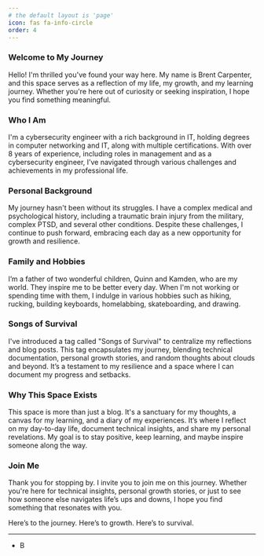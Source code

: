 ```yaml
---
# the default layout is 'page'
icon: fas fa-info-circle
order: 4
---
```


### Welcome to My Journey

Hello! I'm thrilled you've found your way here. My name is Brent Carpenter, and this space serves as a reflection of my life, my growth, and my learning journey. Whether you're here out of curiosity or seeking inspiration, I hope you find something meaningful.

### Who I Am

I'm a cybersecurity engineer with a rich background in IT, holding degrees in computer networking and IT, along with multiple certifications. With over 8 years of experience, including roles in management and as a cybersecurity engineer, I’ve navigated through various challenges and achievements in my professional life.

### Personal Background

My journey hasn't been without its struggles. I have a complex medical and psychological history, including a traumatic brain injury from the military, complex PTSD, and several other conditions. Despite these challenges, I continue to push forward, embracing each day as a new opportunity for growth and resilience.

### Family and Hobbies

I’m a father of two wonderful children, Quinn and Kamden, who are my world. They inspire me to be better every day. When I'm not working or spending time with them, I indulge in various hobbies such as hiking, rucking, building keyboards, homelabbing, skateboarding, and drawing.

### Songs of Survival

I've introduced a tag called "Songs of Survival" to centralize my reflections and blog posts. This tag encapsulates my journey, blending technical documentation, personal growth stories, and random thoughts about clouds and beyond. It’s a testament to my resilience and a space where I can document my progress and setbacks.

### Why This Space Exists

This space is more than just a blog. It's a sanctuary for my thoughts, a canvas for my learning, and a diary of my experiences. It’s where I reflect on my day-to-day life, document technical insights, and share my personal revelations. My goal is to stay positive, keep learning, and maybe inspire someone along the way.

### Join Me

Thank you for stopping by. I invite you to join me on this journey. Whether you're here for technical insights, personal growth stories, or just to see how someone else navigates life’s ups and downs, I hope you find something that resonates with you.

Here’s to the journey. Here’s to growth. Here’s to survival.

---

- B






